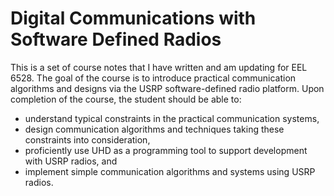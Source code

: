 Digital Communications with Software Defined Radios
============================

This is a set of course notes that I have written and am updating for
EEL 6528. The goal of the course is to introduce practical
communication algorithms and designs via the USRP software-defined
radio platform. Upon completion of the course, the student should be
able to:
* understand typical constraints in the practical communication systems,
* design communication algorithms and techniques taking these constraints into
consideration,
* proficiently use UHD as a programming tool to support development with USRP
radios, and
* implement simple communication algorithms and systems using USRP radios. 
